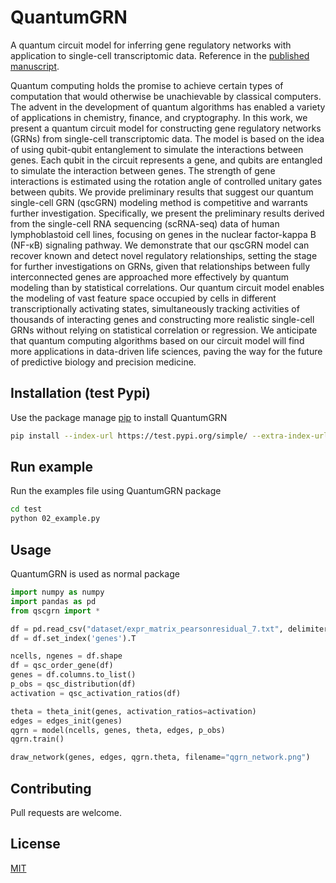 # QuantumGRN
A quantum circuit model for inferring gene regulatory networks with application to single-cell transcriptomic data. Reference in the [published manuscript](https://www.nature.com/articles/s41534-023-00740-6).

Quantum computing holds the promise to achieve certain types of computation that would otherwise be unachievable by classical computers. The advent in the development of quantum algorithms has enabled a variety of applications in chemistry, finance, and cryptography. In this work, we present a quantum circuit model for constructing gene regulatory networks (GRNs) from single-cell transcriptomic data. The model is based on the idea of using qubit-qubit entanglement to simulate the interactions between genes. Each qubit in the circuit represents a gene, and qubits are entangled to simulate the interaction between genes. The strength of gene interactions is estimated using the rotation angle of controlled unitary gates between qubits. We provide preliminary results that suggest our quantum single-cell GRN (qscGRN) modeling method is competitive and warrants further investigation. Specifically, we present the preliminary results derived from the single-cell RNA sequencing (scRNA-seq) data of human lymphoblastoid cell lines, focusing on genes in the nuclear factor-kappa B (NF-κB) signaling pathway. We demonstrate that our qscGRN model can recover known and detect novel regulatory relationships, setting the stage for further investigations on GRNs, given that relationships between fully interconnected genes are approached more effectively by quantum modeling than by statistical correlations. Our quantum circuit model enables the modeling of vast feature space occupied by cells in different transcriptionally activating states, simultaneously tracking activities of thousands of interacting genes and constructing more realistic single-cell GRNs without relying on statistical correlation or regression. We anticipate that quantum computing algorithms based on our circuit model will find more applications in data-driven life sciences, paving the way for the future of predictive biology and precision medicine.

## Installation (test Pypi)
Use the package manage [pip](https://pip.pypa.io/en/stable/) to install QuantumGRN
```bash
pip install --index-url https://test.pypi.org/simple/ --extra-index-url https://pypi.org/simple QuantumGRN
```

## Run example
Run the examples file using QuantumGRN package
```bash
cd test
python 02_example.py
```

## Usage
QuantumGRN is used as normal package
```python
import numpy as numpy
import pandas as pd
from qscgrn import *

df = pd.read_csv("dataset/expr_matrix_pearsonresidual_7.txt", delimiter='\t')
df = df.set_index('genes').T

ncells, ngenes = df.shape
df = qsc_order_gene(df)
genes = df.columns.to_list()
p_obs = qsc_distribution(df)
activation = qsc_activation_ratios(df)

theta = theta_init(genes, activation_ratios=activation)
edges = edges_init(genes)
qgrn = model(ncells, genes, theta, edges, p_obs)
qgrn.train()

draw_network(genes, edges, qgrn.theta, filename="qgrn_network.png")
```

## Contributing
Pull requests are welcome.

## License
[MIT](https://choosealicense.com/licenses/mit/)
